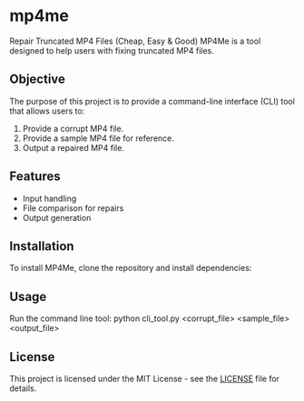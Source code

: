 # mp4me
Repair Truncated MP4 Files (Cheap, Easy &amp; Good)
MP4Me is a tool designed to help users with fixing truncated MP4 files.

## Objective

The purpose of this project is to provide a command-line interface (CLI) tool that allows users to:
1. Provide a corrupt MP4 file.
2. Provide a sample MP4 file for reference.
3. Output a repaired MP4 file.

## Features
- Input handling
- File comparison for repairs
- Output generation

## Installation

To install MP4Me, clone the repository and install dependencies:

## Usage

Run the command line tool:
python cli_tool.py <corrupt_file> <sample_file> <output_file>

## License

This project is licensed under the MIT License - see the [LICENSE](LICENSE) file for details.
